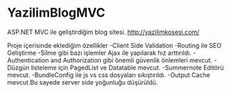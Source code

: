 # YazilimBlogMVC
ASP.NET MVC ile geliştirdiğim blog sitesi.
http://yazilimkosesi.com/

Proje içerisinde eklediğim özellikler
-Client Side Validation
-Routing ile SEO Geliştirme
-Silme gibi bazı işlemler Ajax ile yapılarak hız arttırıldı.
-Authentication and Authorization gibi önemli güvenlik önlemleri mevcut.
-Düzgün listeleme için PagedList ve Datatable mevcut.
-Summernote Editörü mevcut.
-BundleConfig ile js vs css dosyaları sıkıştırıldı.
-Output Cache mevcut.Bu sayede server side yoğunluğu düşürüldü.
